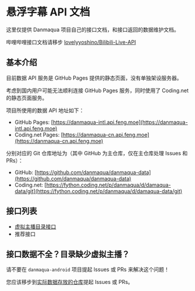 # 悬浮字幕 API 文档

这里仅提供 Danmaqua 项目自己的接口文档，和接口返回的数据维护文档。

哔哩哔哩接口文档请移步 [lovelyyoshino/Bilibili-Live-API](https://github.com/lovelyyoshino/Bilibili-Live-API)

## 基本介绍

目前数据 API 服务是 GitHub Pages 提供的静态页面，没有单独架设服务器。

考虑到国内用户可能无法顺利连接 GitHub Pages 服务，同时使用了 Coding.net 的静态页面服务。

项目所使用的数据 API 地址如下：

- GitHub Pages: [https://danmaqua-intl.api.feng.moe](https://danmaqua-intl.api.feng.moe)
- Coding.net Pages: [https://danmaqua-cn.api.feng.moe](https://danmaqua-cn.api.feng.moe)

分别对应的 Git 仓库地址为（其中 GitHub 为主仓库，仅在主仓库处理 Issues 和 PRs）：

- GitHub: [https://github.com/danmaqua/danmaqua-data](https://github.com/danmaqua/danmaqua-data)
- Coding.net: [https://fython.coding.net/p/danmaqua/d/damaqua-data/git](https://fython.coding.net/p/danmaqua/d/damaqua-data/git)

## 接口列表

- [虚拟主播目录接口](/api/catalog.html)
- 推荐接口

## 接口数据不全？目录缺少虚拟主播？

请不要在 `danmaqua-android` 项目提起 Issues 或 PRs 来解决这个问题！

您应该移步到[实际数据存放的仓库](https://github.com/danmaqua/danmaqua-data)提起 Issues 或 PRs。
